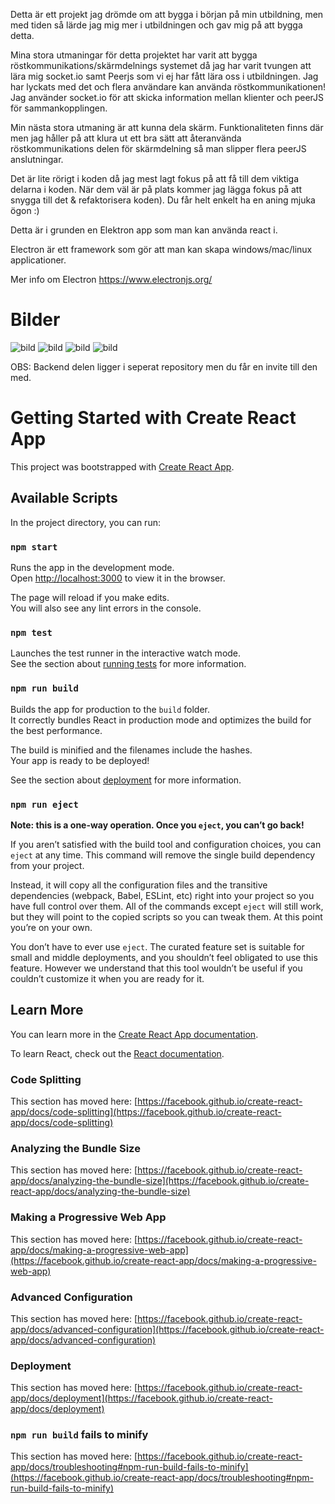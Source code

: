 Detta är ett projekt jag drömde om att bygga i början på min utbildning, men med tiden så lärde jag mig mer i utbildningen och gav mig på att bygga detta.

Mina stora utmaningar för detta projektet har varit att bygga röstkommunikations/skärmdelnings systemet då jag har varit tvungen att lära mig socket.io samt Peerjs som vi ej har fått lära oss i utbildningen. Jag har lyckats med det och flera användare kan använda röstkommunikationen!
Jag använder socket.io för att skicka information mellan klienter och peerJS för sammankopplingen. 

Min nästa stora utmaning är att kunna dela skärm. Funktionaliteten finns där men jag håller på att klura ut ett bra sätt att återanvända röstkommunikations delen för skärmdelning så man slipper flera peerJS anslutningar.

Det är lite rörigt i koden då jag mest lagt fokus på att få till dem viktiga delarna i koden. När dem väl är på plats kommer jag lägga fokus på att snygga till det & refaktorisera koden). Du får helt enkelt ha en aning mjuka ögon :)

Detta är i grunden en Elektron app som man kan använda react i.

Electron är ett framework som gör att man kan skapa windows/mac/linux applicationer.

Mer info om Electron
https://www.electronjs.org/

# Bilder
![bild](https://user-images.githubusercontent.com/84809937/159674478-9a289680-c082-476e-822f-46c85b4688a8.png)
![bild](https://user-images.githubusercontent.com/84809937/159674532-c3087d81-f515-4128-8b37-d3b973a59e06.png)
![bild](https://user-images.githubusercontent.com/84809937/159674639-d41c3b98-3194-48d8-8a0b-4dab46f4bc29.png)
![bild](https://user-images.githubusercontent.com/84809937/159674839-dc523c35-cda6-43bf-be1f-82a6d4bd36d1.png)


OBS: Backend delen ligger i seperat repository men du får en invite till den med.


# Getting Started with Create React App

This project was bootstrapped with [Create React App](https://github.com/facebook/create-react-app).

## Available Scripts

In the project directory, you can run:

### `npm start`

Runs the app in the development mode.\
Open [http://localhost:3000](http://localhost:3000) to view it in the browser.

The page will reload if you make edits.\
You will also see any lint errors in the console.

### `npm test`

Launches the test runner in the interactive watch mode.\
See the section about [running tests](https://facebook.github.io/create-react-app/docs/running-tests) for more information.

### `npm run build`

Builds the app for production to the `build` folder.\
It correctly bundles React in production mode and optimizes the build for the best performance.

The build is minified and the filenames include the hashes.\
Your app is ready to be deployed!

See the section about [deployment](https://facebook.github.io/create-react-app/docs/deployment) for more information.

### `npm run eject`

**Note: this is a one-way operation. Once you `eject`, you can’t go back!**

If you aren’t satisfied with the build tool and configuration choices, you can `eject` at any time. This command will remove the single build dependency from your project.

Instead, it will copy all the configuration files and the transitive dependencies (webpack, Babel, ESLint, etc) right into your project so you have full control over them. All of the commands except `eject` will still work, but they will point to the copied scripts so you can tweak them. At this point you’re on your own.

You don’t have to ever use `eject`. The curated feature set is suitable for small and middle deployments, and you shouldn’t feel obligated to use this feature. However we understand that this tool wouldn’t be useful if you couldn’t customize it when you are ready for it.

## Learn More

You can learn more in the [Create React App documentation](https://facebook.github.io/create-react-app/docs/getting-started).

To learn React, check out the [React documentation](https://reactjs.org/).

### Code Splitting

This section has moved here: [https://facebook.github.io/create-react-app/docs/code-splitting](https://facebook.github.io/create-react-app/docs/code-splitting)

### Analyzing the Bundle Size

This section has moved here: [https://facebook.github.io/create-react-app/docs/analyzing-the-bundle-size](https://facebook.github.io/create-react-app/docs/analyzing-the-bundle-size)

### Making a Progressive Web App

This section has moved here: [https://facebook.github.io/create-react-app/docs/making-a-progressive-web-app](https://facebook.github.io/create-react-app/docs/making-a-progressive-web-app)

### Advanced Configuration

This section has moved here: [https://facebook.github.io/create-react-app/docs/advanced-configuration](https://facebook.github.io/create-react-app/docs/advanced-configuration)

### Deployment

This section has moved here: [https://facebook.github.io/create-react-app/docs/deployment](https://facebook.github.io/create-react-app/docs/deployment)

### `npm run build` fails to minify

This section has moved here: [https://facebook.github.io/create-react-app/docs/troubleshooting#npm-run-build-fails-to-minify](https://facebook.github.io/create-react-app/docs/troubleshooting#npm-run-build-fails-to-minify)
